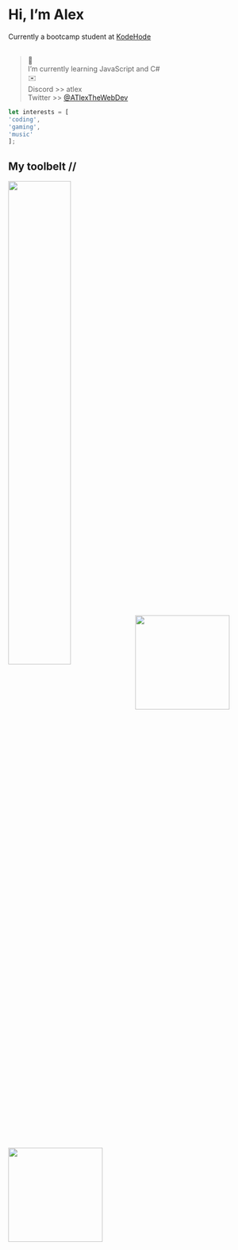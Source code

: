 # Hi, I’m Alex
Currently a bootcamp student at [KodeHode](https://www.kodehode.no/)<br><br>
>🌱 <br>I’m currently learning JavaScript and C#<br>
>:envelope: <br> Discord >> atlex <br> Twitter >> [@ATlexTheWebDev](https://x.com/ATlexTheWebDev) 
```js
let interests = [
'coding',
'gaming',
'music'
];
```

## My toolbelt //
<img width="50%" src="https://skillicons.dev/icons?i=js,html,css,figma,git,nodejs,vscode,apple,ubuntu,discordjs">

<a href="#">
  <img height=190 align="center" src="https://github-readme-stats.vercel.app/api?username=atlexeide&show_icons=true&hide=prs,issues,contribs&rank_icon=github&theme=midnight-purple" />
</a>
<a href="#">
  <img height=190 align="center" src="https://github-readme-stats.vercel.app/api/top-langs/?username=atlexeide&hide_progress=false&theme=midnight-purple" />
</a>
